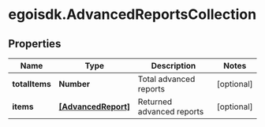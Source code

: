 # egoisdk.AdvancedReportsCollection

## Properties

Name | Type | Description | Notes
------------ | ------------- | ------------- | -------------
**totalItems** | **Number** | Total advanced reports | [optional] 
**items** | [**[AdvancedReport]**](AdvancedReport.md) | Returned advanced reports | [optional] 


